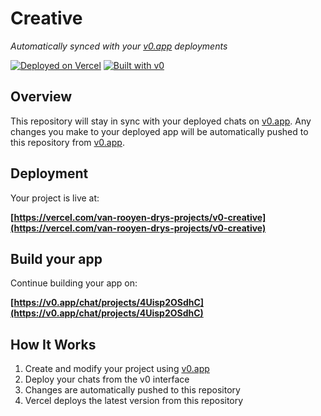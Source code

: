 # Creative

*Automatically synced with your [v0.app](https://v0.app) deployments*

[![Deployed on Vercel](https://img.shields.io/badge/Deployed%20on-Vercel-black?style=for-the-badge&logo=vercel)](https://vercel.com/van-rooyen-drys-projects/v0-creative)
[![Built with v0](https://img.shields.io/badge/Built%20with-v0.app-black?style=for-the-badge)](https://v0.app/chat/projects/4Uisp2OSdhC)

## Overview

This repository will stay in sync with your deployed chats on [v0.app](https://v0.app).
Any changes you make to your deployed app will be automatically pushed to this repository from [v0.app](https://v0.app).

## Deployment

Your project is live at:

**[https://vercel.com/van-rooyen-drys-projects/v0-creative](https://vercel.com/van-rooyen-drys-projects/v0-creative)**

## Build your app

Continue building your app on:

**[https://v0.app/chat/projects/4Uisp2OSdhC](https://v0.app/chat/projects/4Uisp2OSdhC)**

## How It Works

1. Create and modify your project using [v0.app](https://v0.app)
2. Deploy your chats from the v0 interface
3. Changes are automatically pushed to this repository
4. Vercel deploys the latest version from this repository

